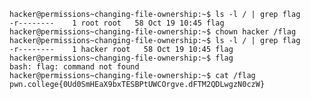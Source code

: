     hacker@permissions~changing-file-ownership:~$ ls -l / | grep flag
    -r--------    1 root root   58 Oct 19 10:45 flag
    hacker@permissions~changing-file-ownership:~$ chown hacker /flag
    hacker@permissions~changing-file-ownership:~$ ls -l / | grep flag
    -r--------    1 hacker root   58 Oct 19 10:45 flag
    hacker@permissions~changing-file-ownership:~$ flag
    bash: flag: command not found
    hacker@permissions~changing-file-ownership:~$ cat /flag
    pwn.college{0Ud0SmHEaX9bxTESBPtUWCOrgve.dFTM2QDLwgzN0czW}